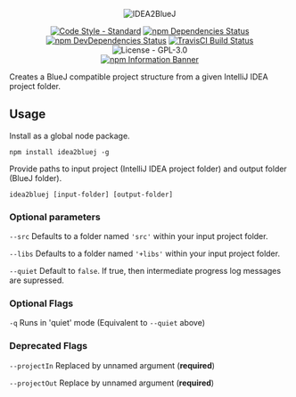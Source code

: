 <p align="center"><img src="http://i.imgur.com/EdVkEWb.png" alt="IDEA2BlueJ"></p>

<p align="center">
  <a href="http://standardjs.com/"><img src="https://img.shields.io/badge/code%20style-standard-brightgreen.svg" alt="Code Style - Standard"></a>
  <a href="https://david-dm.org/varbrad/idea2bluej"><img src="https://david-dm.org/varbrad/idea2bluej/status.svg" alt="npm Dependencies Status"></a>
  <a href="https://david-dm.org/varbrad/idea2bluej?type=dev"><img src="https://david-dm.org/varbrad/idea2bluej/dev-status.svg" alt="npm DevDependencies Status"></a>
  <a href="https://travis-ci.org/varbrad/idea2bluej"><img src="https://travis-ci.org/varbrad/idea2bluej.svg?branch=master" alt="TravisCI Build Status"></a>
  <img src="https://img.shields.io/badge/license-GPL--3.0-blue.svg" alt="License - GPL-3.0"><br>
  <a href="https://www.npmjs.com/package/idea2bluej"><img src="https://nodei.co/npm/idea2bluej.png?downloads=true&downloadRank=true" alt="npm Information Banner"></a>
</p>

Creates a BlueJ compatible project structure from a given IntelliJ IDEA project folder.

## Usage
Install as a global node package.
````shell
npm install idea2bluej -g
````

Provide paths to input project (IntelliJ IDEA project folder) and output folder (BlueJ folder).
````shell
idea2bluej [input-folder] [output-folder]
````

### Optional parameters
`--src` Defaults to a folder named `'src'` within your input project folder.

`--libs` Defaults to a folder named `'+libs'` within your input project folder.

`--quiet` Default to `false`. If true, then intermediate progress log messages are supressed.

### Optional Flags
`-q` Runs in 'quiet' mode (Equivalent to `--quiet` above)

### Deprecated Flags
`--projectIn` Replaced by unnamed argument (__required__)

`--projectOut` Replace by unnamed argument (__required__)
